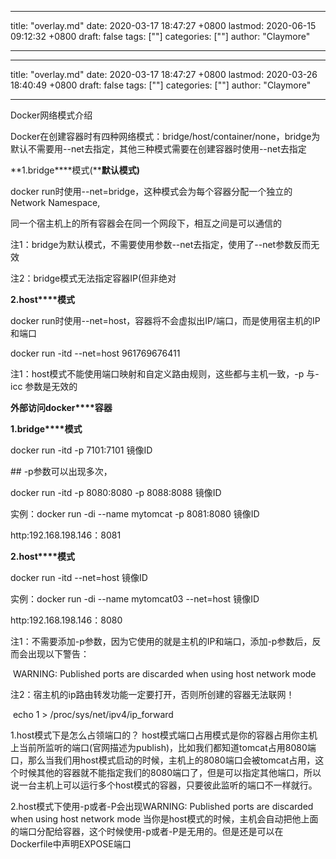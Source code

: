 
---
title: "overlay.md"
date: 2020-03-17 18:47:27 +0800
lastmod: 2020-06-15 09:12:32 +0800
draft: false
tags: [""]
categories: [""]
author: "Claymore"

---

---
title: "overlay.md"
date: 2020-03-17 18:47:27 +0800
lastmod: 2020-03-26 18:40:49 +0800
draft: false
tags: [""]
categories: [""]
author: "Claymore"

---
Docker网络模式介绍

  Docker在创建容器时有四种网络模式：bridge/host/container/none，bridge为默认不需要用--net去指定，其他三种模式需要在创建容器时使用--net去指定

 

  **1.bridge****模式(****默认模式)**

   docker run时使用--net=bridge，这种模式会为每个容器分配一个独立的Network Namespace,

   同一个宿主机上的所有容器会在同一个网段下，相互之间是可以通信的

 

   注1：bridge为默认模式，不需要使用参数--net去指定，使用了--net参数反而无效

   注2：bridge模式无法指定容器IP(但非绝对

 

  **2.host****模式**

   docker run时使用--net=host，容器将不会虚拟出IP/端口，而是使用宿主机的IP和端口

 

   docker run -itd --net=host 961769676411

 

   注1：host模式不能使用端口映射和自定义路由规则，这些都与主机一致，-p 与-icc 参数是无效的

 

**外部访问docker****容器**

  **1.bridge****模式**

   docker run -itd -p 7101:7101 镜像ID

   \## -p参数可以出现多次，     

   docker run -itd -p 8080:8080 -p 8088:8088 镜像ID

实例：docker run -di --name mytomcat -p 8081:8080 镜像ID

  http:192.168.198.146：8081

 

  **2.host****模式**

   docker run -itd --net=host 镜像ID

实例：docker run -di --name mytomcat03 --net=host 镜像ID

 http:192.168.198.146：8080

   注1：不需要添加-p参数，因为它使用的就是主机的IP和端口，添加-p参数后，反而会出现以下警告：

​     WARNING: Published ports are discarded when using host network mode

   注2：宿主机的ip路由转发功能一定要打开，否则所创建的容器无法联网！

​     echo 1 > /proc/sys/net/ipv4/ip_forward





1.host模式下是怎么占领端口的？
host模式端口占用模式是你的容器占用你主机上当前所监听的端口(官网描述为publish)，比如我们都知道tomcat占用8080端口，那么当我们用host模式启动的时候，主机上的8080端口会被tomcat占用，这个时候其他的容器就不能指定我们的8080端口了，但是可以指定其他端口，所以说一台主机上可以运行多个host模式的容器，只要彼此监听的端口不一样就行。

2.host模式下使用-p或者-P会出现WARNING: Published ports are discarded when using host network mode
当你是host模式的时候，主机会自动把他上面的端口分配给容器，这个时候使用-p或者-P是无用的。但是还是可以在Dockerfile中声明EXPOSE端口
